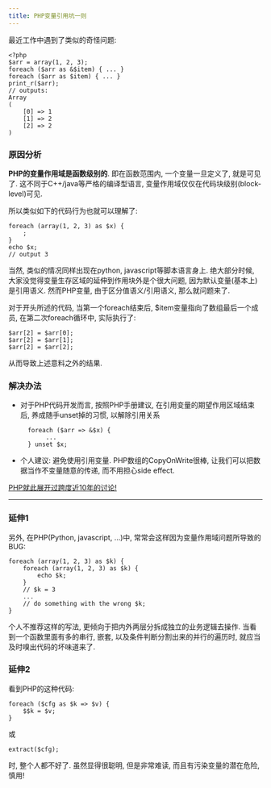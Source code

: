 ```yaml
---
title: PHP变量引用坑一则
---
```


最近工作中遇到了类似的奇怪问题:

	<?php
	$arr = array(1, 2, 3);
	foreach ($arr as &$item) { ... }
	foreach ($arr as $item) { ... }
	print_r($arr);
	// outputs:
	Array
	(
	    [0] => 1
	    [1] => 2
	    [2] => 2
	)

### 原因分析

**PHP的变量作用域是函数级别的**.
即在函数范围内, 一个变量一旦定义了, 就是可见了. 这不同于C++/java等严格的编译型语言, 变量作用域仅仅在代码块级别(block-level)可见.

所以类似如下的代码行为也就可以理解了:

	foreach (array(1, 2, 3) as $x) {
	    ;
	}
	echo $x;
	// output 3

当然, 类似的情况同样出现在python, javascript等脚本语言身上.
绝大部分时候, 大家没觉得变量生存区域的延伸到作用块外是个很大问题, 因为默认变量(基本上)是引用语义.
然而PHP变量, 由于区分值语义/引用语义, 那么就问题来了.

对于开头所述的代码, 当第一个foreach结束后, $item变量指向了数组最后一个成员, 在第二次foreach循环中, 实际执行了:

	$arr[2] = $arr[0];
	$arr[2] = $arr[1];
	$arr[2] = $arr[2];

从而导致上述意料之外的结果.

### 解决办法

- 对于PHP代码开发而言, 按照PHP手册建议, 在引用变量的期望作用区域结束后, 养成随手unset掉的习惯, 以解除引用关系

		foreach ($arr => &$x) {
		     ...
		} unset $x;

- 个人建议: 避免使用引用变量. PHP数组的CopyOnWrite很棒, 让我们可以把数据当作不变量随意的传递, 而不用担心side effect.


[PHP就此展开过跨度近10年的讨论!](https://bugs.php.net/bug.php?id=29992)

---

### 延伸1

另外, 在PHP(Python, javascript, ...)中, 常常会这样因为变量作用域问题所导致的BUG:

	foreach (array(1, 2, 3) as $k) {
	    foreach (array(1, 2, 3) as $k) {
	        echo $k;
	    }
	    // $k = 3
	    ...
	    // do something with the wrong $k;
	}

个人不推荐这样的写法, 更倾向于把内外两层分拆成独立的业务逻辑去操作.
当看到一个函数里面有多的串行, 嵌套, 以及条件判断分割出来的并行的遍历时, 就应当及时嗅出代码的坏味道来了.


### 延伸2

看到PHP的这种代码:

    foreach ($cfg as $k => $v) {
        $$k = $v;
    }

或

    extract($cfg);

时, 整个人都不好了. 虽然显得很聪明, 但是非常难读, 而且有污染变量的潜在危险, 慎用!
